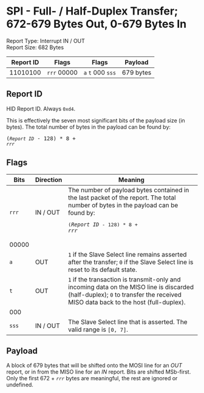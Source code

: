 
# SPI - Full- / Half-Duplex Transfer; 672-679 Bytes Out, 0-679 Bytes In
Report Type: Interrupt IN / OUT<br />
Report Size: 682 Bytes

| Report ID | Flags | Flags | Payload |
|-----------|-------|-------|---------|
| 11010100 | `rrr`&nbsp;00000 | `a`&nbsp;`t`&nbsp;000&nbsp;`sss` | 679 bytes |

## Report ID
HID Report ID.  Always `0xd4`.

This is effectively the seven most significant bits of the payload size (in bytes).  The total number of bytes in the payload can be found by: <pre>(*`Report ID`* - 128) * 8 + *`rrr`*</pre>

## Flags

| Bits  | Direction | Meaning |
|-------|-----------|---------|
| `rrr` | IN / OUT  | The number of payload bytes contained in the last packet of the report.  The total number of bytes in the payload can be found by: <pre>(*`Report ID`* - 128) * 8 + *`rrr`*</pre> |
| 00000 |          |                                                                       |
| `a`   | OUT      | `1` if the Slave Select line remains asserted after the transfer; `0` if the Slave Select line is reset to its default state. |
| `t`   | OUT      | `1` if the transaction is transmit-only and incoming data on the MISO line is discarded (half-duplex); `0` to transfer the received MISO data back to the host (full-duplex). |
| 000   |          |                                                                       |
| `sss` | IN / OUT | The Slave Select line that is asserted.  The valid range is `[0, 7]`. |

## Payload
A block of 679 bytes that will be shifted onto the MOSI line for an *OUT* report, or in from the MISO line for an *IN* report.  Bits are shifted MSb-first.  Only the first 672 + *`rrr`* bytes are meaningful, the rest are ignored or undefined.
